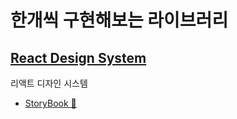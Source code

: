 # 한개씩 구현해보는 라이브러리

## [React Design System](https://github.com/ATeals/frontend-monorepo/tree/main/packages/react-design-system)

리액트 디자인 시스템

- [StoryBook 🔗](https://65e231600d8b62ce11b26631-eonvobivpt.chromatic.com/?path=/docs/atoms-text--docs)
